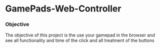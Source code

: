 # GamePads-Web-Controller

### Objective
The objective of this project is the use your gamepad in the browser and see all functionality and time of the click and all treatment of the buttons
